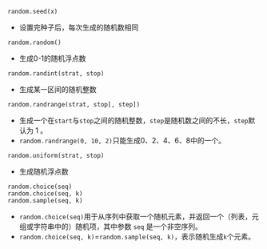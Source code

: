 ```
random.seed(x)
```
- 设置完种子后，每次生成的随机数相同

```
random.random()
```
- 生成0-1的随机浮点数

```
random.randint(strat, stop)
```
- 生成某一区间的随机整数

```
random.randrange(strat, stop[, step])
```
- 生成一个在`start`与`stop`之间的随机整数，`step`是随机数之间的不长，`step`默认为 1 。
- `random.randrange(0, 10, 2)`只能生成0、2、4、6、8中的一个。

```
random.uniform(strat, stop)
```
- 生成随机浮点数

```
random.choice(seq)
random.choice(seq, k)
random.sample(seq, k)
```
- `random.choice(seq)`用于从序列中获取一个随机元素，并返回一个（列表，元组或字符串中的）随机项，其中参数 `seq` 是一个非空序列。
- `random.choice(seq, k)`=`random.sample(seq, k)`，表示随机生成`k`个元素。

```

```
